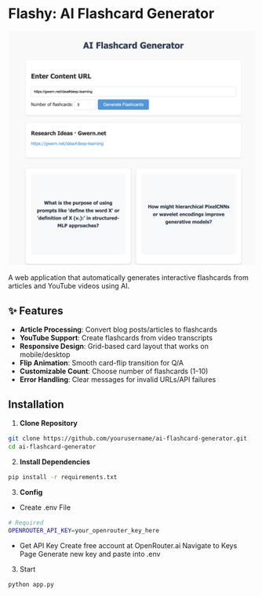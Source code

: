 # Flashy: AI Flashcard Generator

![Flashcard Demo](https://github.com/arpitingle/flashy/blob/main/demo.png)  

A web application that automatically generates interactive flashcards from articles and YouTube videos using AI.

## ✨ Features

- **Article Processing**: Convert blog posts/articles to flashcards
- **YouTube Support**: Create flashcards from video transcripts
- **Responsive Design**: Grid-based card layout that works on mobile/desktop
- **Flip Animation**: Smooth card-flip transition for Q/A
- **Customizable Count**: Choose number of flashcards (1-10)
- **Error Handling**: Clear messages for invalid URLs/API failures

## Installation

1. **Clone Repository**
```bash
git clone https://github.com/yourusername/ai-flashcard-generator.git
cd ai-flashcard-generator
```

2. **Install Dependencies**
```bash
pip install -r requirements.txt
```

3. **Config**

- Create .env File
```bash
# Required
OPENROUTER_API_KEY=your_openrouter_key_here
``` 

- Get API Key
Create free account at OpenRouter.ai
Navigate to Keys Page
Generate new key and paste into .env

3. Start 

```bash
python app.py
``` 



